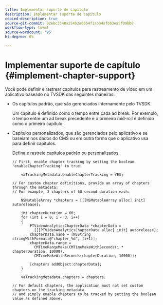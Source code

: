 ```yaml
---
title: Implementar suporte de capítulo
description: Implementar suporte de capítulo
copied-description: true
source-git-commit: 02ebc3548a254b2a6554f1ab34afbb3ea5f09bb8
workflow-type: tm+mt
source-wordcount: '95'
ht-degree: 0%

---
```


# Implementar suporte de capítulo {#implement-chapter-support}

Você pode definir e rastrear capítulos para rastreamento de vídeo em um aplicativo baseado no TVSDK das seguintes maneiras:

* Os capítulos padrão, que são gerenciados internamente pelo TVSDK.

  Um capítulo é definido como o tempo entre cada ad break. Por exemplo, o tempo entre um ad break precedente e o primeiro mid-roll é definido como o primeiro capítulo.
* Capítulos personalizados, que são gerenciados pelo aplicativo e se baseiam nos dados do CMS ou em outra forma que o aplicativo usa para definir capítulos.

  Defina e rastreie capítulos padrão ou personalizados.

  ```
  // First, enable chapter tracking by setting the boolean 'enableChapterTracking' to true: 
  
      vaTrackingMetadata.enableChapterTracking = YES; 
  
  // For custom chapter definitions, provide an array of chapters through the metadata:  
  // For example, 3 chapters of 60 second duration each: 
  
      NSMutableArray *chapters = [[[NSMutableArray alloc] init] autorelease]; 
  
      int chapterDuration = 60; 
      for (int i = 0; i < 3; i++) 
      { 
          PTVideoAnalyticsChapterData *chapterData =  
            [[[PTVideoAnalyticsChapterData alloc] init] autorelease]; 
          chapterData.name = [NSString stringWithFormat:@"chapter_%d", (i+1)]; 
          chapterData.range =  
            CMTimeRangeMake(CMTimeMakeWithSeconds(i * chapterDuration, 10000),  
            CMTimeMakeWithSeconds(chapterDuration, 10000)); 
  
          [chapters addObject:chapterData]; 
      } 
  
      vaTrackingMetadata.chapters = chapters; 
  
  // For default chapters, the application must not set custom chapters on the tracking metadata  
  // and simply enable chapters to be tracked by setting the boolean value as defined above.
  ```
